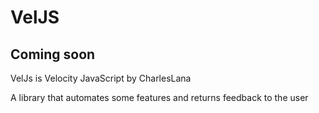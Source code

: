 # VelJS

## Coming soon

VelJs is Velocity JavaScript by CharlesLana

A library that automates some features and returns feedback to the user
